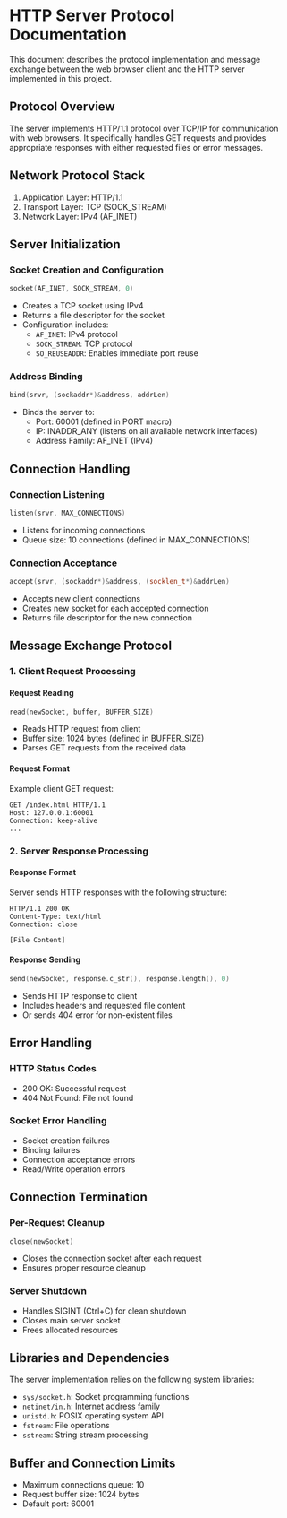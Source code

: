 # HTTP Server Protocol Documentation

This document describes the protocol implementation and message exchange between the web browser client and the HTTP server implemented in this project.

## Protocol Overview

The server implements HTTP/1.1 protocol over TCP/IP for communication with web browsers. It specifically handles GET requests and provides appropriate responses with either requested files or error messages.

## Network Protocol Stack

1. Application Layer: HTTP/1.1
2. Transport Layer: TCP (SOCK_STREAM)
3. Network Layer: IPv4 (AF_INET)

## Server Initialization

### Socket Creation and Configuration
```cpp
socket(AF_INET, SOCK_STREAM, 0)
```
- Creates a TCP socket using IPv4
- Returns a file descriptor for the socket
- Configuration includes:
  - `AF_INET`: IPv4 protocol
  - `SOCK_STREAM`: TCP protocol
  - `SO_REUSEADDR`: Enables immediate port reuse

### Address Binding
```cpp
bind(srvr, (sockaddr*)&address, addrLen)
```
- Binds the server to:
  - Port: 60001 (defined in PORT macro)
  - IP: INADDR_ANY (listens on all available network interfaces)
  - Address Family: AF_INET (IPv4)

## Connection Handling

### Connection Listening
```cpp
listen(srvr, MAX_CONNECTIONS)
```
- Listens for incoming connections
- Queue size: 10 connections (defined in MAX_CONNECTIONS)

### Connection Acceptance
```cpp
accept(srvr, (sockaddr*)&address, (socklen_t*)&addrLen)
```
- Accepts new client connections
- Creates new socket for each accepted connection
- Returns file descriptor for the new connection

## Message Exchange Protocol

### 1. Client Request Processing

#### Request Reading
```cpp
read(newSocket, buffer, BUFFER_SIZE)
```
- Reads HTTP request from client
- Buffer size: 1024 bytes (defined in BUFFER_SIZE)
- Parses GET requests from the received data

#### Request Format
Example client GET request:
```
GET /index.html HTTP/1.1
Host: 127.0.0.1:60001
Connection: keep-alive
...
```

### 2. Server Response Processing

#### Response Format
Server sends HTTP responses with the following structure:
```
HTTP/1.1 200 OK
Content-Type: text/html
Connection: close

[File Content]
```

#### Response Sending
```cpp
send(newSocket, response.c_str(), response.length(), 0)
```
- Sends HTTP response to client
- Includes headers and requested file content
- Or sends 404 error for non-existent files

## Error Handling

### HTTP Status Codes
- 200 OK: Successful request
- 404 Not Found: File not found

### Socket Error Handling
- Socket creation failures
- Binding failures
- Connection acceptance errors
- Read/Write operation errors

## Connection Termination

### Per-Request Cleanup
```cpp
close(newSocket)
```
- Closes the connection socket after each request
- Ensures proper resource cleanup

### Server Shutdown
- Handles SIGINT (Ctrl+C) for clean shutdown
- Closes main server socket
- Frees allocated resources

## Libraries and Dependencies

The server implementation relies on the following system libraries:
- `sys/socket.h`: Socket programming functions
- `netinet/in.h`: Internet address family
- `unistd.h`: POSIX operating system API
- `fstream`: File operations
- `sstream`: String stream processing

## Buffer and Connection Limits

- Maximum connections queue: 10
- Request buffer size: 1024 bytes
- Default port: 60001